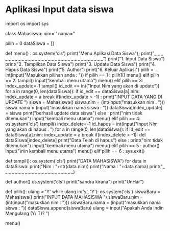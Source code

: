 # Aplikasi Input data siswa


import os
import sys

class Mahasiswa:
	nim=''
	nama=''

pilih = 0
dataSiswa = []

def menu() :
	os.system('cls')
	print("Menu Aplikasi Data Siswa");
	print("_ _ _ _ _ _ _ _ _ _ _ _ _ _ _ _ _ _ _ _ _ _ _ _ _ _ _ _ _ _ _ _ _")
	print("1. Input Data Siswa")
	print("2. Tampilkan Data Siswa")
	print("3. Update Data Siswa")
	print("4. Hapus Data Siswa")
	print("5. Author")
	print("6. Keluar Aplikasi")
	pilih = int(input("Masukkan pilihan anda : "))
	if pilih == 1 :
		pilih1()
		menu()
	elif pilih == 2:
		tampil()
		input("kembali menu utama")
		menu()
	elif pilih == 3:
		index_update=-1
		tampil()
		id_edit == int("Input Nim yang akan di update"))
		for a in range(0, len(dataSiswa)):
			if id_edit == dataSiswa[a].nim:
				index_update = a
				break
		if(index_update > -1) :
			print("INPUT DATA YANG DI UPDATE ")
			siswa = Mahasiswa()
			siswa.nim = (int(input("masukkan nim : ")))
			siswa.nama = (input("masukkan nama siswa : "))
			dataSiswa[index_update] = siswa
			print("berhasil update data siswa")
		else : print("nim tidak ditemukan")
		input("kembali menu utama")
		menu()
	elif pilih == 4:
		os.system('cls')
		tampil()
		index_delete=-1
		id_hapus = int(input("Input Nim yang akan di hapus : ")
		for a in range(0, len(dataSiswa)):
			if id_edit == dataSiswa[a].nim:
				index_update = a
				break
		if(index_delete > -1):
			del dataSiswa[index_delete]
			print("Data Telah di hapus")
		else : print("nim tidak ditemukan")
		input("kembali menu utama")
		menu()
	elif pilih == 5 :
		author()
		input("\n\n kembali menu utama")
		menu()
	elif pilih == 6 :
		sys.exit()

def tampil():
	os.system('cls')
	print("DATA MAHASISWA")
	for data in dataSiswa:
		print("Nim : "+str(data.nim))
		print("Nama : "+data.nama)
		print("_ _ _ _ _ _ _ _ _ _ _ _ _ _ _ _ _ _ _ _ _ _)

def author()
	os.system('cls')
	print("sandra kirana")
 	print("UnHar")

def pilih():
	ulang = 'Y'
	while ulang in('y', 'Y'):
		os.system('cls')
		siswaBaru = Mahasiswa()
		print("INPUT DATA MAHASISWA ")
		siswaBaru.nim = (int(input("masukkan nim : ")))
		siswaBaru.nama = (input("masukkan nama siswa : "))
		dataSiswa.append(siswaBaru)
		ulang = input("Apakah Anda Indin Mengulang (Y/ T)? ")

menu()
